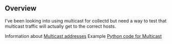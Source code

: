 ## Overview

I've been looking into using multicast for collectd but need a way to test that multicast traffic will actually get to the correct hosts.

Information about [Multicast addresses](https://en.wikipedia.org/wiki/Multicast_address)
Example [Python code for Multicast](https://pymotw.com/2/socket/multicast.html)


